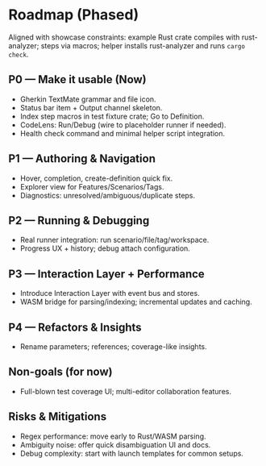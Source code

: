 # Roadmap (Phased)

Aligned with showcase constraints: example Rust crate compiles with rust-analyzer; steps via macros; helper installs rust-analyzer and runs `cargo check`.

## P0 — Make it usable (Now)

- Gherkin TextMate grammar and file icon.
- Status bar item + Output channel skeleton.
- Index step macros in test fixture crate; Go to Definition.
- CodeLens: Run/Debug (wire to placeholder runner if needed).
- Health check command and minimal helper script integration.

## P1 — Authoring & Navigation

- Hover, completion, create-definition quick fix.
- Explorer view for Features/Scenarios/Tags.
- Diagnostics: unresolved/ambiguous/duplicate steps.

## P2 — Running & Debugging

- Real runner integration: run scenario/file/tag/workspace.
- Progress UX + history; debug attach configuration.

## P3 — Interaction Layer + Performance

- Introduce Interaction Layer with event bus and stores.
- WASM bridge for parsing/indexing; incremental updates and caching.

## P4 — Refactors & Insights

- Rename parameters; references; coverage-like insights.

## Non-goals (for now)

- Full-blown test coverage UI; multi-editor collaboration features.

## Risks & Mitigations

- Regex performance: move early to Rust/WASM parsing.
- Ambiguity noise: offer quick disambiguation UI and docs.
- Debug complexity: start with launch templates for common setups.
